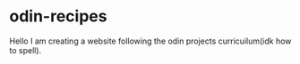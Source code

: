 # odin-recipes
Hello I am creating a website following the odin projects curricuilum(idk how to spell). 
